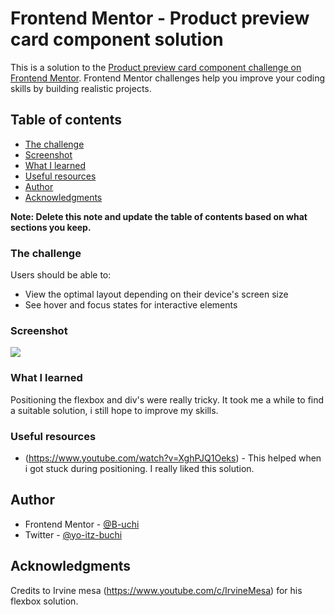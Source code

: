 # Frontend Mentor - Product preview card component solution

This is a solution to the [Product preview card component challenge on Frontend Mentor](https://www.frontendmentor.io/challenges/product-preview-card-component-GO7UmttRfa). Frontend Mentor challenges help you improve your coding skills by building realistic projects.

## Table of contents

- [The challenge](#the-challenge)
- [Screenshot](#screenshot)
- [What I learned](#what-i-learned)
- [Useful resources](#useful-resources)
- [Author](#author)
- [Acknowledgments](#acknowledgments)

**Note: Delete this note and update the table of contents based on what sections you keep.**

### The challenge

Users should be able to:

- View the optimal layout depending on their device's screen size
- See hover and focus states for interactive elements

### Screenshot

![](./screenshots/)

### What I learned

Positioning the flexbox and div's were really tricky. It took me a while to find a suitable solution, i still hope to improve my skills.

### Useful resources

- (https://www.youtube.com/watch?v=XghPJQ1Oeks) - This helped when i got stuck during positioning. I really liked this solution.

## Author

- Frontend Mentor - [@B-uchi](https://www.frontendmentor.io/profile/B-uchi)
- Twitter - [@yo-itz-buchi](https://www.twitter.com/yo-itz-buchi)

## Acknowledgments

Credits to Irvine mesa (https://www.youtube.com/c/IrvineMesa) for his flexbox solution.

